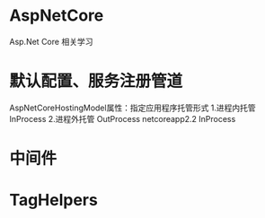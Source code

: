 # AspNetCore
Asp.Net Core 相关学习

# 默认配置、服务注册管道
AspNetCoreHostingModel属性：指定应用程序托管形式
 1.进程内托管 InProcess
 2.进程外托管 OutProcess
 <PropertyGroup>
    <TargetFramework>netcoreapp2.2</TargetFramework>
    <AspNetCoreHostingModel>InProcess</AspNetCoreHostingModel>
  </PropertyGroup>

# 中间件

# TagHelpers
